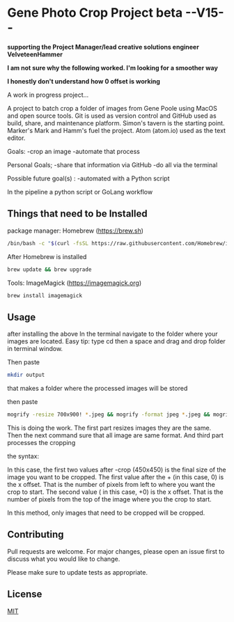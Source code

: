 # Gene Photo Crop Project beta --V15--

**supporting the Project Manager/lead creative solutions engineer VelveteenHammer**  

**I am not sure why the following worked. I'm looking for a smoother way**

**I honestly don't understand how 0 offset is working**



 A work in progress project...

A project to batch crop a folder of images from Gene Poole using MacOS and
open source tools. Git is used as version control and GitHub used as build, share,
and maintenance platform. Simon's tavern is the starting point. Marker's Mark and
Hamm's fuel the project. Atom (atom.io) used as the text editor.

Goals:
  -crop an image
  -automate that process

Personal Goals;
  -share that information via GitHub
  -do all via the terminal

Possible future goal(s) :
  -automated with a Python script



In the pipeline a python script or GoLang workflow



##

## Things that need to be Installed

package manager: Homebrew (https://brew.sh)

```bash
/bin/bash -c "$(curl -fsSL https://raw.githubusercontent.com/Homebrew/install/HEAD/install.sh)"
```
After Homebrew is installed

```bash
brew update && brew upgrade
```

Tools: ImageMagick (https://imagemagick.org)

```bash
brew install imagemagick
````


## Usage

after installing the above
In the terminal navigate to the folder where your images are located. Easy tip:
type cd then a space and drag and drop folder in terminal window.

Then paste
```bash
mkdir output
```
that makes a folder where the processed images will be stored


then paste
```bash
mogrify -resize 700x900! *.jpeg && mogrify -format jpeg *.jpeg && mogrify -crop 450x450+0+0 -path ./output *.jpeg
```
This is doing the work. The first part resizes images they are the same. Then the next command sure that all image are same format. And third part processes the cropping

the syntax:

In this case, the first two values after -crop (450x450) is the final size of the image you want to be cropped. The first value after the + (in this case, 0) is the x offset. That is the number of pixels from left to where you want the crop to start. The second value ( in this case, +0) is the x offset. That is the number of pixels from the top of the image where you the crop to start.

In this method, only images that need to be cropped will be cropped.

## Contributing
Pull requests are welcome. For major changes, please open an issue first to discuss what you would like to change.

Please make sure to update tests as appropriate.

## License
[MIT](https://choosealicense.com/licenses/mit/)

